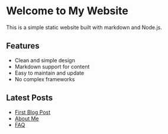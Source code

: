 # Welcome to My Website

This is a simple static website built with markdown and Node.js.

## Features

- Clean and simple design
- Markdown support for content
- Easy to maintain and update
- No complex frameworks

## Latest Posts

- [First Blog Post](/blog/first-post)
- [About Me](/about)
- [FAQ](/faq) 